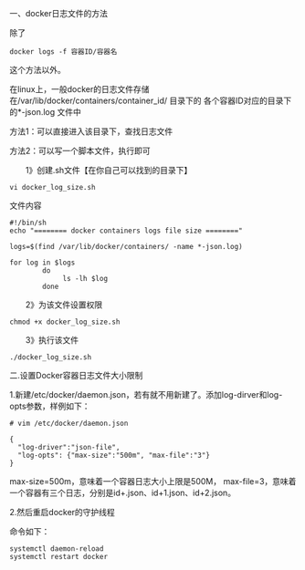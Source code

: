 一、docker日志文件的方法

除了
```
docker logs -f 容器ID/容器名
```
这个方法以外。

 
在linux上，一般docker的日志文件存储在/var/lib/docker/containers/container_id/ 目录下的 各个容器ID对应的目录下的*-json.log 文件中

方法1：可以直接进入该目录下，查找日志文件

方法2：可以写一个脚本文件，执行即可

　　1》创建.sh文件【在你自己可以找到的目录下】
```
vi docker_log_size.sh
```
文件内容

```
#!/bin/sh 
echo "======== docker containers logs file size ========"  

logs=$(find /var/lib/docker/containers/ -name *-json.log)  

for log in $logs  
        do  
             ls -lh $log   
        done
```
 

　　2》为该文件设置权限
```
chmod +x docker_log_size.sh
```
　　3》执行该文件
```
./docker_log_size.sh
 ```

 
二.设置Docker容器日志文件大小限制

1.新建/etc/docker/daemon.json，若有就不用新建了。添加log-dirver和log-opts参数，样例如下：
```
# vim /etc/docker/daemon.json

{
  "log-driver":"json-file",
  "log-opts": {"max-size":"500m", "max-file":"3"}
}
```
max-size=500m，意味着一个容器日志大小上限是500M， 
max-file=3，意味着一个容器有三个日志，分别是id+.json、id+1.json、id+2.json。

 

2.然后重启docker的守护线程

命令如下：
```
systemctl daemon-reload
systemctl restart docker
```